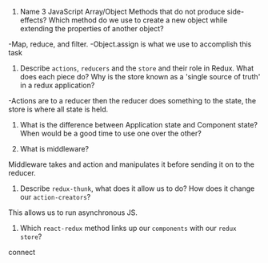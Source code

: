 1.  Name 3 JavaScript Array/Object Methods that do not produce side-effects? Which method do we use to create a new object while extending the properties of another object?

-Map, reduce, and filter.
-Object.assign is what we use to accomplish this task 

1.  Describe `actions`, `reducers` and the `store` and their role in Redux. What does each piece do? Why is the store known as a 'single source of truth' in a redux application?

-Actions are to a reducer then the reducer does something to the state, the store is where all state is held.

1.  What is the difference between Application state and Component state? When would be a good time to use one over the other?


1.  What is middleware?

Middleware takes and action and manipulates it before sending it on to the reducer.

1.  Describe `redux-thunk`, what does it allow us to do? How does it change our `action-creators`?

This allows us to run asynchronous JS.

1.  Which `react-redux` method links up our `components` with our `redux store`?

connect
